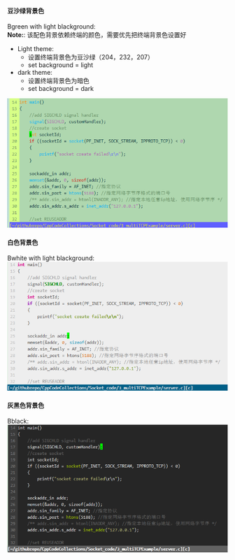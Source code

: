 #### 豆沙绿背景色 
Bgreen with light blackground:  
**Note:**: 该配色背景依赖终端的颜色，需要优先把终端背景色设置好
* Light theme: 
    * 设置终端背景色为豆沙绿（204，232，207）
    * set background = light
* dark theme:
    * 设置终端背景色为暗色
    * set background = dark

![Bgreen](Bgreen.png)


#### 白色背景色
Bwhite with light blackground:  
![white](white.png)

#### 灰黑色背景色
Bblack:  
![black](black.png)
